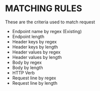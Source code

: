 MATCHING RULES
=

These are the criteria used to match request

* Endpoint name by regex (Existing)
* Endpoint length
* Header keys by regex
* Header keys by length
* Header values by regex
* Header values by length
* Body by regex
* Body by length
* HTTP Verb
* Request line by regex
* Request line by length
